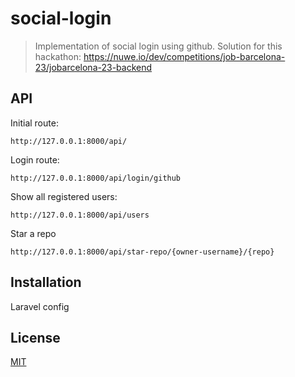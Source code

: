 # social-login

> Implementation of social login using github. Solution for this hackathon: https://nuwe.io/dev/competitions/job-barcelona-23/jobarcelona-23-backend


## API
Initial route:
```
http://127.0.0.1:8000/api/
```
Login route:
```
http://127.0.0.1:8000/api/login/github
```
Show all registered users:
```
http://127.0.0.1:8000/api/users
```
Star a repo
```
http://127.0.0.1:8000/api/star-repo/{owner-username}/{repo}
```

## Installation

Laravel config

## License 

[MIT](https://opensource.org/licenses/MIT)
